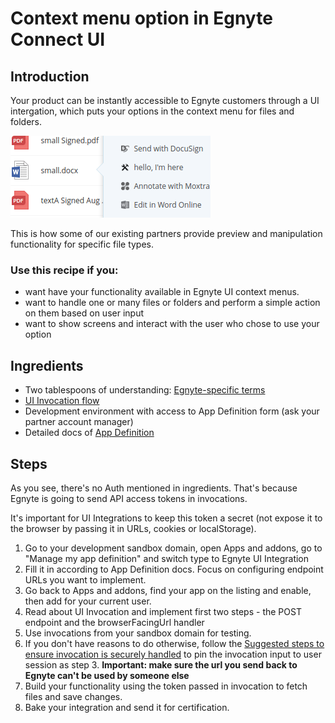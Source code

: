 # Context menu option in Egnyte Connect UI

## Introduction

Your product can be instantly accessible to Egnyte customers through a UI intergation, which puts your options in the context menu for files and folders.

![Screenshot of a context menu](assets/context-menu.png)

This is how some of our existing partners provide preview and manipulation functionality for specific file types.

### Use this recipe if you:
- want have your functionality available in Egnyte UI context menus.
- want to handle one or many files or folders and perform a simple action on them based on user input
- want to show screens and interact with the user who chose to use your option

## Ingredients

- Two tablespoons of understanding: [Egnyte-specific terms](definitions.md)
- [UI Invocation flow](https://github.com/egnyte/for-integrators/blob/master/doc/UIntegrate_flow.md)
- Development environment with access to App Definition form (ask your partner account manager)
- Detailed docs of [App Definition](https://github.com/egnyte/for-integrators/blob/master/doc/UIntegrate_definition.md)

## Steps

As you see, there's no Auth mentioned in ingredients. That's because Egnyte is going to send API access tokens in invocations.

It's important for UI Integrations to keep this token a secret (not expose it to the browser by passing it in URLs, cookies or localStorage).

1. Go to your development sandbox domain, open Apps and addons, go to "Manage my app definition" and switch type to Egnyte UI Integration
1. Fill it in according to App Definition docs. Focus on configuring endpoint URLs you want to implement.
1. Go back to Apps and addons, find your app on the listing and enable, then add for your current user.
1. Read about UI Invocation and implement first two steps - the POST endpoint and the browserFacingUrl handler
1. Use invocations from your sandbox domain for testing.
1. If you don't have reasons to do otherwise, follow the [Suggested steps to ensure invocation is securely handled](https://github.com/egnyte/for-integrators/blob/master/doc/UIntegrate_flow.md#suggested-steps-to-ensure-invocation-is-securely-handled) to pin the invocation input to user session as step 3. **Important: make sure the url you send back to Egnyte can't be used by someone else**
1. Build your functionality using the token passed in invocation to fetch files and save changes.
1. Bake your integration and send it for certification.
